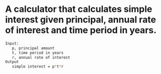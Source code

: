 # A calculator that calculates simple interest given principal, annual rate of interest and time period in years.


``` bash
Input:
   p, principal amount
   t, time period in years
   r, annual rate of interest
Output
   simple interest = p*t*r
```
